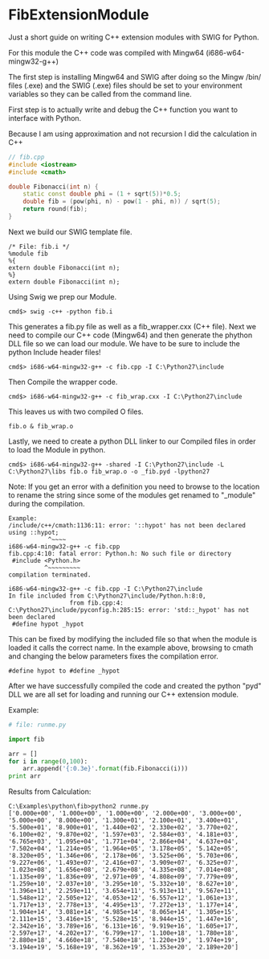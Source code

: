 # FibExtensionModule
Just a short guide on writing C++ extension modules with SWIG for Python.

For this module the C++ code was compiled with Mingw64 (i686-w64-mingw32-g++)

The first step is installing Mingw64 and SWIG after doing so the Mingw /bin/ files (.exe) and the SWIG (.exe) files should be set to your environment variables so they can be called from the command line.

First step is to actually write and debug the C++ function you want to interface with Python.

Because I am using approximation and not recursion I did the calculation in C++
```c++
// fib.cpp
#include <iostream>
#include <cmath> 

double Fibonacci(int n) {
	static const double phi = (1 + sqrt(5))*0.5;
	double fib = (pow(phi, n) - pow(1 - phi, n)) / sqrt(5);
	return round(fib);
}
```
Next we build our SWIG template file.
```
/* File: fib.i */
%module fib
%{
extern double Fibonacci(int n);
%}
extern double Fibonacci(int n);
```
Using Swig we prep our Module.
```
cmd$> swig -c++ -python fib.i
```
This generates a fib.py file as well as a fib_wrapper.cxx (C++ file).
Next we need to compile our C++ code (Mingw64) and then generate the phython DLL file so we can load our module.
We have to be sure to include the python Include header files!
```
cmd$> i686-w64-mingw32-g++ -c fib.cpp -I C:\Python27\include
```
Then Compile the wrapper code.
```
cmd$> i686-w64-mingw32-g++ -c fib_wrap.cxx -I C:\Python27\include
```
This leaves us with two compiled O files.
```
fib.o & fib_wrap.o
```
Lastly, we need to create a python DLL linker to our Compiled files in order to load the Module in python.
```
cmd$> i686-w64-mingw32-g++ -shared -I C:\Python27\include -L C:\Python27\libs fib.o fib_wrap.o -o _fib.pyd -lpython27
```
Note: If you get an error with a definition you need to browse to the location to rename the string since some of the modules get renamed to "_module" during the compilation.
```
Example:
/include/c++/cmath:1136:11: error: '::hypot' has not been declared
using ::hypot;
           ^~~~~
i686-w64-mingw32-g++ -c fib.cpp
fib.cpp:4:10: fatal error: Python.h: No such file or directory
 #include <Python.h>
          ^~~~~~~~~~
compilation terminated.

i686-w64-mingw32-g++ -c fib.cpp -I C:\Python27\include
In file included from C:\Python27\include/Python.h:8:0,
                 from fib.cpp:4:
C:\Python27\include/pyconfig.h:285:15: error: 'std::_hypot' has not been declared
 #define hypot _hypot
```
This can be fixed by modifying the included file so that when the module is loaded it calls the correct name.
In the example above, browsing to cmath and changing the below parameters fixes the compilation error.
```
#define hypot to #define _hypot
```
After we have successfully compiled the code and created the python "pyd" DLL we are all set for loading and running our C++
extension module.

Example:
```python
# file: runme.py

import fib

arr = []
for i in range(0,100):
	arr.append('{:0.3e}'.format(fib.Fibonacci(i)))
print arr
```
Results from Calculation:

```
C:\Examples\python\fib>python2 runme.py
['0.000e+00', '1.000e+00', '1.000e+00', '2.000e+00', '3.000e+00', '5.000e+00', '8.000e+00', '1.300e+01', '2.100e+01', '3.400e+01', '5.500e+01', '8.900e+01', '1.440e+02', '2.330e+02', '3.770e+02', '6.100e+02', '9.870e+02', '1.597e+03', '2.584e+03', '4.181e+03', '6.765e+03', '1.095e+04', '1.771e+04', '2.866e+04', '4.637e+04', '7.502e+04', '1.214e+05', '1.964e+05', '3.178e+05', '5.142e+05', '8.320e+05', '1.346e+06', '2.178e+06', '3.525e+06', '5.703e+06', '9.227e+06', '1.493e+07', '2.416e+07', '3.909e+07', '6.325e+07', '1.023e+08', '1.656e+08', '2.679e+08', '4.335e+08', '7.014e+08', '1.135e+09', '1.836e+09', '2.971e+09', '4.808e+09', '7.779e+09', '1.259e+10', '2.037e+10', '3.295e+10', '5.332e+10', '8.627e+10', '1.396e+11', '2.259e+11', '3.654e+11', '5.913e+11', '9.567e+11', '1.548e+12', '2.505e+12', '4.053e+12', '6.557e+12', '1.061e+13', '1.717e+13', '2.778e+13', '4.495e+13', '7.272e+13', '1.177e+14', '1.904e+14', '3.081e+14', '4.985e+14', '8.065e+14', '1.305e+15', '2.111e+15', '3.416e+15', '5.528e+15', '8.944e+15', '1.447e+16', '2.342e+16', '3.789e+16', '6.131e+16', '9.919e+16', '1.605e+17', '2.597e+17', '4.202e+17', '6.799e+17', '1.100e+18', '1.780e+18', '2.880e+18', '4.660e+18', '7.540e+18', '1.220e+19', '1.974e+19', '3.194e+19', '5.168e+19', '8.362e+19', '1.353e+20', '2.189e+20']
```

